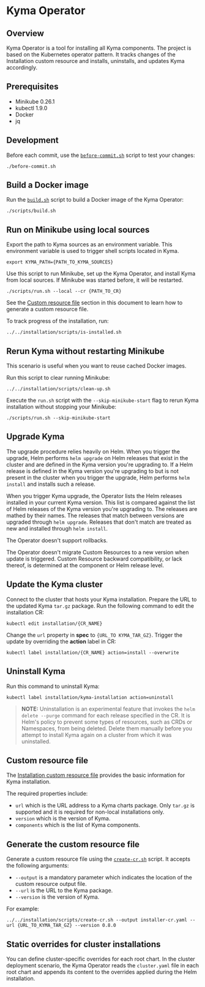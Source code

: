 # Kyma Operator

## Overview

Kyma Operator is a tool for installing all Kyma components. The project is based on the Kubernetes operator pattern. It tracks changes of the Installation custom resource and installs, uninstalls, and updates Kyma accordingly.

## Prerequisites

- Minikube 0.26.1
- kubectl 1.9.0
- Docker
- jq

## Development

Before each commit, use the [`before-commit.sh`](./before-commit.sh) script to test your changes:
  ```
  ./before-commit.sh
  ```

## Build a Docker image

Run the [`build.sh`](./scripts/build.sh) script to build a Docker image of the Kyma Operator:
  ```
  ./scripts/build.sh
  ```

## Run on Minikube using local sources

Export the path to Kyma sources as an environment variable. This environment variable is used to trigger shell scripts located in Kyma.
  ```
  export KYMA_PATH={PATH_TO_KYMA_SOURCES}
  ```

Use this script to run Minikube, set up the Kyma Operator, and install Kyma from local sources. If Minikube was started before, it will be restarted.
  ```
  ./scripts/run.sh --local --cr {PATH_TO_CR}
  ```

See the [Custom resource file](#custom-resource-file) section in this document to learn how to generate a custom resource file.

To track progress of the installation, run:
  ```
  ../../installation/scripts/is-installed.sh
  ```

## Rerun Kyma without restarting Minikube

This scenario is useful when you want to reuse cached Docker images.

Run this script to clear running Minikube:
  ```
  ../../installation/scripts/clean-up.sh
  ```

Execute the `run.sh` script with the `--skip-minikube-start` flag to rerun Kyma installation without stopping your Minikube:
  ```
  ./scripts/run.sh --skip-minikube-start
  ```

## Upgrade Kyma

The upgrade procedure relies heavily on Helm. When you trigger the upgrade, Helm performs `helm upgrade` on Helm releases that exist in the cluster and are defined in the Kyma version you're upgrading to. If a Helm release is defined in the Kyma version you're upgrading to but is not present in the cluster when you trigger the upgrade, Helm performs `helm install` and installs such a release.

When you trigger Kyma upgrade, the Operator lists the Helm releases installed in your current Kyma version. This list is compared against the list of Helm releases of the Kyma version you're upgrading to. The releases are mathed by their names. The releases that match between versions are upgraded through `helm upgrade`. Releases that don't match are treated as new and installed through `helm install`.

The Operator doesn't support rollbacks.

The Operator doesn't migrate Custom Resources to a new version when update is triggered. Custom Resource backward compatibility, or lack thereof, is determined at the component or Helm release level.

## Update the Kyma cluster

Connect to the cluster that hosts your Kyma installation. Prepare the URL to the updated Kyma `tar.gz` package. Run the following command to edit the installation CR:
  ```
  kubectl edit installation/{CR_NAME}
  ```

Change the `url` property in **spec** to `{URL_TO KYMA_TAR_GZ}`. Trigger the update by overriding the **action** label in CR:
  ```
  kubectl label installation/{CR_NAME} action=install --overwrite
  ```

## Uninstall Kyma

Run this command to uninstall Kyma:
  ```
  kubectl label installation/kyma-installation action=uninstall
  ```

>**NOTE:** Uninstallation is an experimental feature that invokes the `helm delete --purge` command for each release specified in the CR. It is Helm's policy to prevent some types of resources, such as CRDs or Namespaces, from being deleted. Delete them manually before you attempt to install Kyma again on a cluster from which it was uninstalled.  

## Custom resource file

The [Installation custom resource file](https://kyma-project.io/docs/root/kyma/#custom-resource-installation) provides the basic information for Kyma installation.

The required properties include:

- `url` which is the URL address to a Kyma charts package. Only `tar.gz` is supported and it is required for non-local installations only.
- `version` which is the version of Kyma.
- `components` which is the list of Kyma components.

## Generate the custom resource file

Generate a custom resource file using the [`create-cr.sh`](../../installation/scripts/create-cr.sh) script. It accepts the following arguments:

- `--output` is a mandatory parameter which indicates the location of the custom resource output file.
- `--url` is the URL to the Kyma package.
- `--version` is the version of Kyma.

For example:
  ```
  ../../installation/scripts/create-cr.sh --output installer-cr.yaml --url {URL_TO_KYMA_TAR_GZ} --version 0.8.0
  ```

## Static overrides for cluster installations

You can define cluster-specific overrides for each root chart. In the cluster deployment scenario, the Kyma Operator reads the `cluster.yaml` file in each root chart and appends its content to the overrides applied during the Helm installation.
